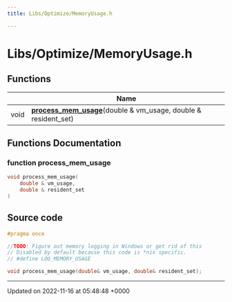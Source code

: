 ```yaml
---
title: Libs/Optimize/MemoryUsage.h

---
```


# Libs/Optimize/MemoryUsage.h



## Functions

|                | Name           |
| -------------- | -------------- |
| void | **[process_mem_usage](../Files/MemoryUsage_8h.md#function-process-mem-usage)**(double & vm_usage, double & resident_set) |


## Functions Documentation

### function process_mem_usage

```cpp
void process_mem_usage(
    double & vm_usage,
    double & resident_set
)
```




## Source code

```cpp
#pragma once

//TODO: Figure out memory logging in Windows or get rid of this
// Disabled by default because this code is *nix specific.
// #define LOG_MEMORY_USAGE

void process_mem_usage(double& vm_usage, double& resident_set);
```


-------------------------------

Updated on 2022-11-16 at 05:48:48 +0000
